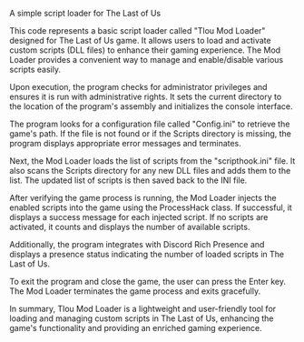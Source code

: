 A simple script loader for The Last of Us

This code represents a basic script loader called "Tlou Mod Loader" designed for The Last of Us game. It allows users to load and activate custom scripts (DLL files) to enhance their gaming experience. The Mod Loader provides a convenient way to manage and enable/disable various scripts easily.

Upon execution, the program checks for administrator privileges and ensures it is run with administrative rights. It sets the current directory to the location of the program's assembly and initializes the console interface.

The program looks for a configuration file called "Config.ini" to retrieve the game's path. If the file is not found or if the Scripts directory is missing, the program displays appropriate error messages and terminates.

Next, the Mod Loader loads the list of scripts from the "scripthook.ini" file. It also scans the Scripts directory for any new DLL files and adds them to the list. The updated list of scripts is then saved back to the INI file.

After verifying the game process is running, the Mod Loader injects the enabled scripts into the game using the ProcessHack class. If successful, it displays a success message for each injected script. If no scripts are activated, it counts and displays the number of available scripts.

Additionally, the program integrates with Discord Rich Presence and displays a presence status indicating the number of loaded scripts in The Last of Us.

To exit the program and close the game, the user can press the Enter key. The Mod Loader terminates the game process and exits gracefully.

In summary, Tlou Mod Loader is a lightweight and user-friendly tool for loading and managing custom scripts in The Last of Us, enhancing the game's functionality and providing an enriched gaming experience.
